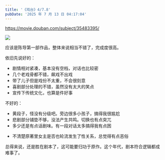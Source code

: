 ```yaml
---
title: '《戏台》4/7.8'
pubDate: '2025 年 7 月 13 日 04:17:04'
---
```



https://movie.douban.com/subject/35483395/

![](https://md.p1gd0g.cc/img2.doubanio.com/view/photo/s_ratio_poster/public/p2922238761.webp)

应该是陈导第一部作品，整体来说相当不错了，完成度很高。

依旧先说好的：

- 剧情相对紧凑，基本没有空档，对话也比较密
- 几个老戏骨都不错，飙戏不出戏
- 带了儿子但是戏份不太重，不会很刻意
- 喜剧部分处理的不错，虽然没有太大的笑点
- 宣传下传统文化，也算是件好事

不好的：

- 黄段子，怪没有分级吧。旁边很多小孩子，搞得我很尴尬
- 悲剧部分铺垫不够，没法产生共鸣。切换也有点突兀
- 多少还是有点话剧味。有一段对话太多搞得我有点困

* 不清楚原著里女主是否也轮流发生了性关系，总觉得有点恶俗

总得来说，还是胜在剧本了，这可能要归功于原作。这个年代，剧本符合逻辑都成难事了。


